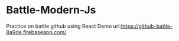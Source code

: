 # Battle-Modern-Js
Practice on battle github using React
Demo url:https://github-battle-8a9de.firebaseapp.com/
